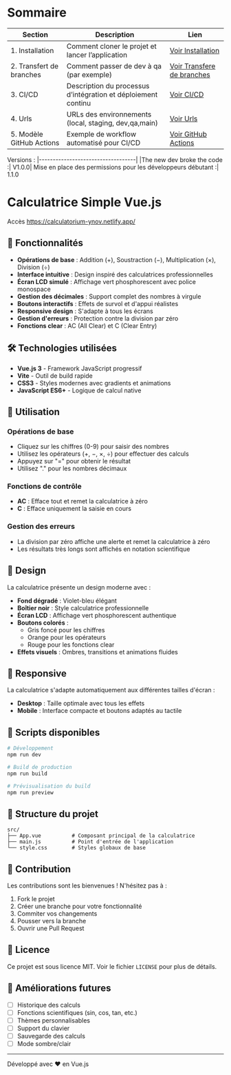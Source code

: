 # Sommaire

| Section                  | Description                                                   | Lien                                                          |
| ------------------------ | ------------------------------------------------------------- | ------------------------------------------------------------- |
| 1. Installation          | Comment cloner le projet et lancer l’application              | [Voir Installation](./doc_readme/Instalation.md)              |
| 2. Transfert de branches | Comment passer de dev à qa (par exemple)                      | [Voir Transfere de branches](./doc_readme/Transfer_branch.md) |
| 3. CI/CD                 | Description du processus d’intégration et déploiement continu | [Voir CI/CD](./doc_readme/CI_CD.md)                           |
| 4. Urls                  | URLs des environnements (local, staging, dev,qa,main)         | [Voir Urls](./doc_readme/Urls.md)                             |
| 5. Modèle GitHub Actions | Exemple de workflow automatisé pour CI/CD                     | [Voir GitHub Actions](./.github/)                             |

Versions :
|-----------------------------------|
|The new dev broke the code :| V1.0.0|
Mise en place des permissions pour les développeurs débutant :| 1.1.0


# Calculatrice Simple Vue.js

Accès https://calculatorium-ynov.netlify.app/

## 🚀 Fonctionnalités

- **Opérations de base** : Addition (+), Soustraction (−), Multiplication (×), Division (÷)
- **Interface intuitive** : Design inspiré des calculatrices professionnelles
- **Écran LCD simulé** : Affichage vert phosphorescent avec police monospace
- **Gestion des décimales** : Support complet des nombres à virgule
- **Boutons interactifs** : Effets de survol et d'appui réalistes
- **Responsive design** : S'adapte à tous les écrans
- **Gestion d'erreurs** : Protection contre la division par zéro
- **Fonctions clear** : AC (All Clear) et C (Clear Entry)

## 🛠️ Technologies utilisées

- **Vue.js 3** - Framework JavaScript progressif
- **Vite** - Outil de build rapide
- **CSS3** - Styles modernes avec gradients et animations
- **JavaScript ES6+** - Logique de calcul native

## 🎯 Utilisation

### Opérations de base

- Cliquez sur les chiffres (0-9) pour saisir des nombres
- Utilisez les opérateurs (+, −, ×, ÷) pour effectuer des calculs
- Appuyez sur "=" pour obtenir le résultat
- Utilisez "." pour les nombres décimaux

### Fonctions de contrôle

- **AC** : Efface tout et remet la calculatrice à zéro
- **C** : Efface uniquement la saisie en cours

### Gestion des erreurs

- La division par zéro affiche une alerte et remet la calculatrice à zéro
- Les résultats très longs sont affichés en notation scientifique

## 🎨 Design

La calculatrice présente un design moderne avec :

- **Fond dégradé** : Violet-bleu élégant
- **Boîtier noir** : Style calculatrice professionnelle
- **Écran LCD** : Affichage vert phosphorescent authentique
- **Boutons colorés** :
  - Gris foncé pour les chiffres
  - Orange pour les opérateurs
  - Rouge pour les fonctions clear
- **Effets visuels** : Ombres, transitions et animations fluides

## 📱 Responsive

La calculatrice s'adapte automatiquement aux différentes tailles d'écran :

- **Desktop** : Taille optimale avec tous les effets
- **Mobile** : Interface compacte et boutons adaptés au tactile

## 🔧 Scripts disponibles

```bash
# Développement
npm run dev

# Build de production
npm run build

# Prévisualisation du build
npm run preview
```

## 📁 Structure du projet

```
src/
├── App.vue          # Composant principal de la calculatrice
├── main.js          # Point d'entrée de l'application
└── style.css        # Styles globaux de base
```

## 🤝 Contribution

Les contributions sont les bienvenues ! N'hésitez pas à :

1. Fork le projet
2. Créer une branche pour votre fonctionnalité
3. Commiter vos changements
4. Pousser vers la branche
5. Ouvrir une Pull Request

## 📄 Licence

Ce projet est sous licence MIT. Voir le fichier `LICENSE` pour plus de détails.

## 🎯 Améliorations futures

- [ ] Historique des calculs
- [ ] Fonctions scientifiques (sin, cos, tan, etc.)
- [ ] Thèmes personnalisables
- [ ] Support du clavier
- [ ] Sauvegarde des calculs
- [ ] Mode sombre/clair

---

Développé avec ❤️ en Vue.js
